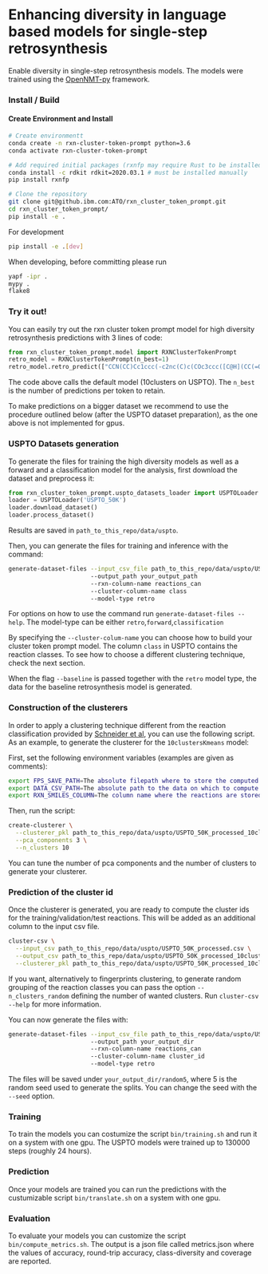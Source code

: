 # Enhancing diversity in language based models for single-step retrosynthesis

Enable diversity in single-step retrosynthesis models. The models were
trained using the [OpenNMT-py](https://github.com/OpenNMT/OpenNMT-py) framework.

### Install / Build
#### Create Environment and Install
```bash
# Create environmentt
conda create -n rxn-cluster-token-prompt python=3.6
conda activate rxn-cluster-token-prompt

# Add required initial packages (rxnfp may require Rust to be installed)
conda install -c rdkit rdkit=2020.03.1 # must be installed manually
pip install rxnfp

# Clone the repository
git clone git@github.ibm.com:ATO/rxn_cluster_token_prompt.git
cd rxn_cluster_token_prompt/
pip install -e .
```
For development
```bash
pip install -e .[dev]
```
When developing, before committing please run
```bash
yapf -ipr .
mypy .
flake8
```

### Try it out!
You can easily try out the rxn cluster token prompt model for high diversity retrosynthesis
predictions with 3 lines of code:
```python
from rxn_cluster_token_prompt.model import RXNClusterTokenPrompt
retro_model = RXNClusterTokenPrompt(n_best=1)
retro_model.retro_predict(["CCN(CC)Cc1ccc(-c2nc(C)c(COc3ccc([C@H](CC(=O)N4C(=O)OC[C@@H]4Cc4ccccc4)c4ccon4)cc3)s2)cc1"], reorder_by_forward_likelihood=True, verbose=True)
```

The code above calls the default model (10clusters on USPTO). 
The `n_best` is the number of predictions per token to retain.

To make predictions on a bigger dataset we recommend to use the procedure outlined
below (after the USPTO dataset preparation), as the one above is not implemented for gpus.

### USPTO Datasets generation
To generate the files for training the high diversity models
as well as a forward and a classification model for the analysis, 
first download the dataset and preprocess it:
```python
from rxn_cluster_token_prompt.uspto_datasets_loader import USPTOLoader
loader = USPTOLoader('USPTO_50K')
loader.download_dataset()
loader.process_dataset()
```
Results are saved in `path_to_this_repo/data/uspto`.

Then, you can generate the files for training and inference with the command:
```bash
generate-dataset-files --input_csv_file path_to_this_repo/data/uspto/USPTO_50K_processed.csv
                       --output_path your_output_path
                       --rxn-column-name reactions_can
                       --cluster-column-name class 
                       --model-type retro
```
For options on how to use the command run `generate-dataset-files --help`.
The model-type can be either `retro`,`forward`,`classification`

By specifying the `--cluster-colum-name` you can choose how to build your cluster token prompt model.
The column `class` in USPTO contains the reaction classes. To see how to choose
a different clustering technique, check the next section.

When the flag `--baseline` is passed together with the `retro` model type, the data
for the baseline retrosynthesis model is generated.

### Construction of the clusterers
In order to apply a clustering technique different from the reaction classification
provided by [Schneider et al](https://doi.org/10.1021/acs.jcim.6b00564), you can use the following script.
As an example, to generate the clusterer for the `10clustersKmeans` model:

First, set the following environment variables (examples are given as comments):
```bash
export FPS_SAVE_PATH=The absolute filepath where to store the computed fingerprints # path_to_this_repo/data/uspto/USPTO_50K_processed_fingerprints.pkl
export DATA_CSV_PATH=The absolute path to the data on which to compute the fingerprints # path_to_this_repo/data/uspto/USPTO_50K_processed.csv
export RXN_SMILES_COLUMN=The column name where the reactions are stored # reactions_can
```
Then, run the script:
```bash
create-clusterer \
  --clusterer_pkl path_to_this_repo/data/uspto/USPTO_50K_processed_10clustersKmeans_clusterer.pkl \
  --pca_components 3 \
  --n_clusters 10
```

You can tune the number of pca components and the number of clusters to
generate your clusterer.

### Prediction of the cluster id
Once the clusterer is generated, you are ready to compute the cluster ids
for the training/validation/test reactions. This will be added as an additional column
to the input csv file.

```bash
cluster-csv \
  --input_csv path_to_this_repo/data/uspto/USPTO_50K_processed.csv \
  --output_csv path_to_this_repo/data/uspto/USPTO_50K_processed_10clustersKmeans.csv \
  --clusterer_pkl path_to_this_repo/data/uspto/USPTO_50K_processed_10clustersKmeans_clusterer.pkl
```
If you want, alternatively to fingerprints clustering, to generate random grouping of the reaction classes 
you can pass the option `--n_clusters_random` defining
the number of wanted clusters.
Run `cluster-csv --help` for more information.

You can now generate the files with:
```bash
generate-dataset-files --input_csv_file path_to_this_repo/data/uspto/USPTO_50K_processed_10clustersKmeans.csv
                       --output_path your_output_dir 
                       --rxn-column-name reactions_can
                       --cluster-column-name cluster_id 
                       --model-type retro
```
The files will be saved under `your_output_dir/random5`, where 5 is the random seed used to 
generate the splits. You can change the seed with the `--seed` option.

### Training
To train the models you can costumize the script `bin/training.sh` and run it on a system with 
one gpu. The USPTO models were trained up to 130000 steps (roughly 24 hours).

### Prediction

Once your models are trained you can run the predictions with the custumizable script `bin/translate.sh` on a system with 
one gpu.

### Evaluation

To evaluate your models you can customize the script `bin/compute_metrics.sh`. The output is a json file called metrics.json
where the values of accuracy, round-trip accuracy, class-diversity and coverage are reported.
